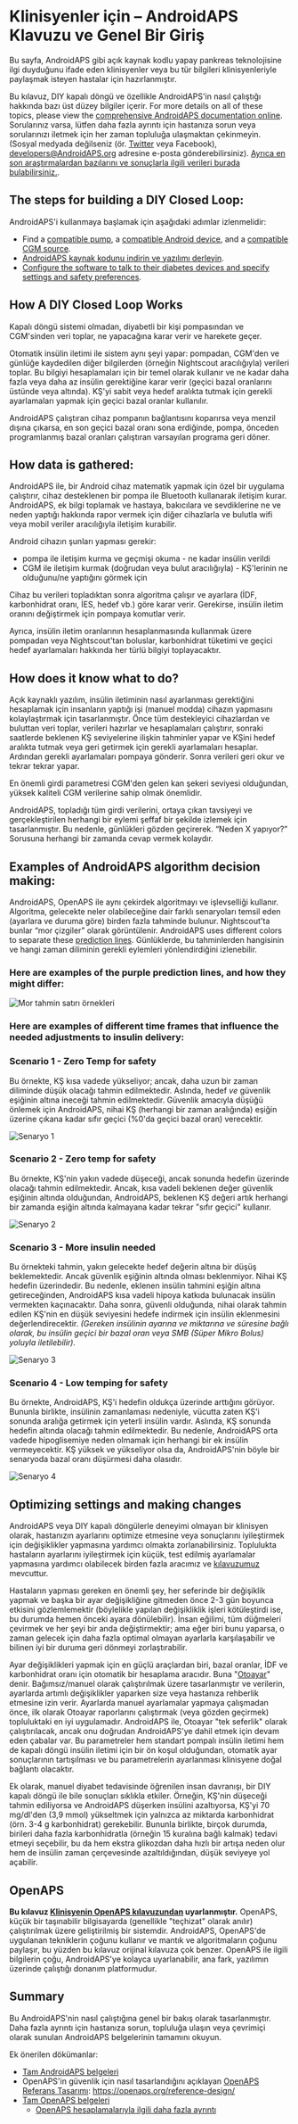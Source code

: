 # Klinisyenler için – AndroidAPS Klavuzu ve Genel Bir Giriş

Bu sayfa, AndroidAPS gibi açık kaynak kodlu yapay pankreas teknolojisine ilgi duyduğunu ifade eden klinisyenler veya bu tür bilgileri klinisyenleriyle paylaşmak isteyen hastalar için hazırlanmıştır.

Bu kılavuz, DIY kapalı döngü ve özellikle AndroidAPS'in nasıl çalıştığı hakkında bazı üst düzey bilgiler içerir. For more details on all of these topics, please view the [comprehensive AndroidAPS documentation online](../index.md). Sorularınız varsa, lütfen daha fazla ayrıntı için hastanıza sorun veya sorularınızı iletmek için her zaman topluluğa ulaşmaktan çekinmeyin. (Sosyal medyada değilseniz (ör. [Twitter](https://twitter.com/kozakmilos) veya Facebook), developers@AndroidAPS.org adresine e-posta gönderebilirsiniz). [Ayrıca en son araştırmalardan bazılarını ve sonuçlarla ilgili verileri burada bulabilirsiniz.](https://openaps.org/outcomes/).

## The steps for building a DIY Closed Loop:

AndroidAPS'i kullanmaya başlamak için aşağıdaki adımlar izlenmelidir:

* Find a [compatible pump](../Hardware/pumps.md), a [compatible Android device](https://docs.google.com/spreadsheets/d/1gZAsN6f0gv6tkgy9EBsYl0BQNhna0RDqA9QGycAqCQc/edit?usp=sharing), and a [compatible CGM source](../Configuration/BG-Source.md).
* [AndroidAPS kaynak kodunu indirin ve yazılımı derleyin](../Installing-AndroidAPS/Building-APK.md).
* [Configure the software to talk to their diabetes devices and specify settings and safety preferences](index-configuration).

## How A DIY Closed Loop Works

Kapalı döngü sistemi olmadan, diyabetli bir kişi pompasından ve CGM'sinden veri toplar, ne yapacağına karar verir ve harekete geçer.

Otomatik insülin iletimi ile sistem aynı şeyi yapar: pompadan, CGM'den ve günlüğe kaydedilen diğer bilgilerden (örneğin Nightscout aracılığıyla) verileri toplar. Bu bilgiyi hesaplamaları için bir temel olarak kullanır ve ne kadar daha fazla veya daha az insülin gerektiğine karar verir (geçici bazal oranlarını üstünde veya altında). KŞ'yi sabit veya hedef aralıkta tutmak için gerekli ayarlamaları yapmak için geçici bazal oranlar kullanılır.

AndroidAPS çalıştıran cihaz pompanın bağlantısını koparırsa veya menzil dışına çıkarsa, en son geçici bazal oranı sona erdiğinde, pompa, önceden programlanmış bazal oranları çalıştıran varsayılan programa geri döner.

## How data is gathered:

AndroidAPS ile, bir Android cihaz matematik yapmak için özel bir uygulama çalıştırır, cihaz desteklenen bir pompa ile Bluetooth kullanarak iletişim kurar. AndroidAPS, ek bilgi toplamak ve hastaya, bakıcılara ve sevdiklerine ne ve neden yaptığı hakkında rapor vermek için diğer cihazlarla ve bulutla wifi veya mobil veriler aracılığıyla iletişim kurabilir.

Android cihazın şunları yapması gerekir:

* pompa ile iletişim kurma ve geçmişi okuma - ne kadar insülin verildi
* CGM ile iletişim kurmak (doğrudan veya bulut aracılığıyla) - KŞ'lerinin ne olduğunu/ne yaptığını görmek için

Cihaz bu verileri topladıktan sonra algoritma çalışır ve ayarlara (İDF, karbonhidrat oranı, İES, hedef vb.) göre karar verir. Gerekirse, insülin iletim oranını değiştirmek için pompaya komutlar verir.

Ayrıca, insülin iletim oranlarının hesaplanmasında kullanmak üzere pompadan veya Nightscout'tan boluslar, karbonhidrat tüketimi ve geçici hedef ayarlamaları hakkında her türlü bilgiyi toplayacaktır.

## How does it know what to do?

Açık kaynaklı yazılım, insülin iletiminin nasıl ayarlanması gerektiğini hesaplamak için insanların yaptığı işi (manuel modda) cihazın yapmasını kolaylaştırmak için tasarlanmıştır. Önce tüm destekleyici cihazlardan ve buluttan veri toplar, verileri hazırlar ve hesaplamaları çalıştırır, sonraki saatlerde beklenen KŞ seviyelerine ilişkin tahminler yapar ve KŞini hedef aralıkta tutmak veya geri getirmek için gerekli ayarlamaları hesaplar. Ardından gerekli ayarlamaları pompaya gönderir. Sonra verileri geri okur ve tekrar tekrar yapar.

En önemli girdi parametresi CGM'den gelen kan şekeri seviyesi olduğundan, yüksek kaliteli CGM verilerine sahip olmak önemlidir.

AndroidAPS, topladığı tüm girdi verilerini, ortaya çıkan tavsiyeyi ve gerçekleştirilen herhangi bir eylemi şeffaf bir şekilde izlemek için tasarlanmıştır. Bu nedenle, günlükleri gözden geçirerek. “Neden X yapıyor?” Sorusuna herhangi bir zamanda cevap vermek kolaydır.

## Examples of AndroidAPS algorithm decision making:

AndroidAPS, OpenAPS ile aynı çekirdek algoritmayı ve işlevselliği kullanır. Algoritma, gelecekte neler olabileceğine dair farklı senaryoları temsil eden (ayarlara ve duruma göre) birden fazla tahminde bulunur. Nightscout'ta bunlar “mor çizgiler” olarak görüntülenir. AndroidAPS uses different colors to separate these [prediction lines](Releasenotes-overview-tab). Günlüklerde, bu tahminlerden hangisinin ve hangi zaman diliminin gerekli eylemleri yönlendirdiğini izlenebilir.

### Here are examples of the purple prediction lines, and how they might differ:

![Mor tahmin satırı örnekleri](../images/Prediction_lines.jpg)

### Here are examples of different time frames that influence the needed adjustments to insulin delivery:

### Scenario 1 - Zero Temp for safety

Bu örnekte, KŞ kısa vadede yükseliyor; ancak, daha uzun bir zaman diliminde düşük olacağı tahmin edilmektedir. Aslında, hedef *ve* güvenlik eşiğinin altına ineceği tahmin edilmektedir. Güvenlik amacıyla düşüğü önlemek için AndroidAPS, nihai KŞ (herhangi bir zaman aralığında) eşiğin üzerine çıkana kadar sıfır geçici (%0'da geçici bazal oran) verecektir.

![Senaryo 1](../images/Dosing_scenario_1.jpg)

### Scenario 2 - Zero temp for safety

Bu örnekte, KŞ'nin yakın vadede düşeceği, ancak sonunda hedefin üzerinde olacağı tahmin edilmektedir. Ancak, kısa vadeli beklenen değer güvenlik eşiğinin altında olduğundan, AndroidAPS, beklenen KŞ değeri artık herhangi bir zamanda eşiğin altında kalmayana kadar tekrar "sıfır geçici" kullanır.

![Senaryo 2](../images/Dosing_scenario_2.jpg)

### Scenario 3 - More insulin needed

Bu örnekteki tahmin, yakın gelecekte hedef değerin altına bir düşüş beklemektedir. Ancak güvenlik eşiğinin altında olması beklenmiyor. Nihai KŞ hedefin üzerindedir. Bu nedenle, eklenen insülin tahmini eşiğin altına getireceğinden, AndroidAPS kısa vadeli hipoya katkıda bulunacak insülin vermekten kaçınacaktır. Daha sonra, güvenli olduğunda, nihai olarak tahmin edilen KŞ'nin en düşük seviyesini hedefe indirmek için insülin eklenmesini değerlendirecektir. *(Gereken insülinin ayarına ve miktarına ve süresine bağlı olarak, bu insülin geçici bir bazal oran veya SMB (Süper Mikro Bolus) yoluyla iletilebilir).*

![Senaryo 3](../images/Dosing_scenario_3.jpg)

### Scenario 4 - Low temping for safety

Bu örnekte, AndroidAPS, KŞ'i hedefin oldukça üzerinde arttığını görüyor. Bununla birlikte, insülinin zamanlaması nedeniyle, vücutta zaten KŞ'i sonunda aralığa getirmek için yeterli insülin vardır. Aslında, KŞ sonunda hedefin altında olacağı tahmin edilmektedir. Bu nedenle, AndroidAPS orta vadede hipoglisemiye neden olmamak için herhangi bir ek insülin vermeyecektir. KŞ yüksek ve yükseliyor olsa da, AndroidAPS'nin böyle bir senaryoda bazal oranı düşürmesi daha olasıdır.

![Senaryo 4](../images/Dosing_scenario_4.jpg)

## Optimizing settings and making changes

AndroidAPS veya DIY kapalı döngülerle deneyimi olmayan bir klinisyen olarak, hastanızın ayarlarını optimize etmesine veya sonuçlarını iyileştirmek için değişiklikler yapmasına yardımcı olmakta zorlanabilirsiniz. Toplulukta hastaların ayarlarını iyileştirmek için küçük, test edilmiş ayarlamalar yapmasına yardımcı olabilecek birden fazla aracımız ve [kılavuzumuz](https://openaps.readthedocs.io/en/latest/docs/Customize-Iterate/optimize-your-settings.html) mevcuttur.

Hastaların yapması gereken en önemli şey, her seferinde bir değişiklik yapmak ve başka bir ayar değişikliğine gitmeden önce 2-3 gün boyunca etkisini gözlemlemektir (böylelikle yapılan değişikliklik işleri kötüleştirdi ise, bu durumda hemen önceki ayara dönülebilir). İnsan eğilimi, tüm düğmeleri çevirmek ve her şeyi bir anda değiştirmektir; ama eğer biri bunu yaparsa, o zaman gelecek için daha fazla optimal olmayan ayarlarla karşılaşabilir ve bilinen iyi bir duruma geri dönmeyi zorlaştırabilir.

Ayar değişiklikleri yapmak için en güçlü araçlardan biri, bazal oranlar, İDF ve karbonhidrat oranı için otomatik bir hesaplama aracıdır. Buna "[Otoayar](https://openaps.readthedocs.io/en/latest/docs/Customize-Iterate/autotune.html)" denir. Bağımsız/manuel olarak çalıştırılmak üzere tasarlanmıştır ve verilerin, ayarlarda artımlı değişiklikler yaparken size veya hastanıza rehberlik etmesine izin verir. Ayarlarda manuel ayarlamalar yapmaya çalışmadan önce, ilk olarak Otoayar raporlarını çalıştırmak (veya gözden geçirmek) topluluktaki en iyi uygulamadır. AndroidAPS ile, Otoayar "tek seferlik" olarak çalıştırılacak, ancak onu doğrudan AndroidAPS'ye dahil etmek için devam eden çabalar var. Bu parametreler hem standart pompalı insülin iletimi hem de kapalı döngü insülin iletimi için bir ön koşul olduğundan, otomatik ayar sonuçlarının tartışılması ve bu parametrelerin ayarlanması klinisyene doğal bağlantı olacaktır.

Ek olarak, manuel diyabet tedavisinde öğrenilen insan davranışı, bir DIY kapalı döngü ile bile sonuçları sıklıkla etkiler. Örneğin, KŞ'nin düşeceği tahmin ediliyorsa ve AndroidAPS düşerken insülini azaltıyorsa, KŞ'yi 70 mg/dl'den (3,9 mmol) yükseltmek için yalnızca az miktarda karbonhidrat (örn. 3-4 g karbonhidrat) gerekebilir. Bununla birlikte, birçok durumda, birileri daha fazla karbonhidratla (örneğin 15 kuralına bağlı kalmak) tedavi etmeyi seçebilir, bu da hem ekstra glikozdan daha hızlı bir artışa neden olur hem de insülin zaman çerçevesinde azaltıldığından, düşük seviyeye yol açabilir.

## OpenAPS

**Bu kılavuz [Klinisyenin OpenAPS kılavuzundan](https://openaps.readthedocs.io/en/latest/docs/Resources/clinician-guide-to-OpenAPS.html) uyarlanmıştır.** OpenAPS, küçük bir taşınabilir bilgisayarda (genellikle "teçhizat" olarak anılır) çalıştırılmak üzere geliştirilmiş bir sistemdir. AndroidAPS, OpenAPS'de uygulanan tekniklerin çoğunu kullanır ve mantık ve algoritmaların çoğunu paylaşır, bu yüzden bu kılavuz orijinal kılavuza çok benzer. OpenAPS ile ilgili bilgilerin çoğu, AndroidAPS'ye kolayca uyarlanabilir, ana fark, yazılımın üzerinde çalıştığı donanım platformudur.

## Summary

Bu AndroidAPS'nin nasıl çalıştığına genel bir bakış olarak tasarlanmıştır. Daha fazla ayrıntı için hastanıza sorun, topluluğa ulaşın veya çevrimiçi olarak sunulan AndroidAPS belgelerinin tamamını okuyun.

Ek önerilen dökümanlar:

* [Tam AndroidAPS belgeleri](../index)
* OpenAPS'in güvenlik için nasıl tasarlandığını açıklayan [OpenAPS Referans Tasarımı](https://OpenAPS.org/reference-design/): https://openaps.org/reference-design/
* [Tam OpenAPS belgeleri](https://openaps.readthedocs.io/en/latest/index.html) 
  * [OpenAPS hesaplamalarıyla ilgili daha fazla ayrıntı](https://openaps.readthedocs.io/en/latest/docs/While%20You%20Wait%20For%20Gear/Understand-determine-basal.html#understanding-the-determine-basal-logic)